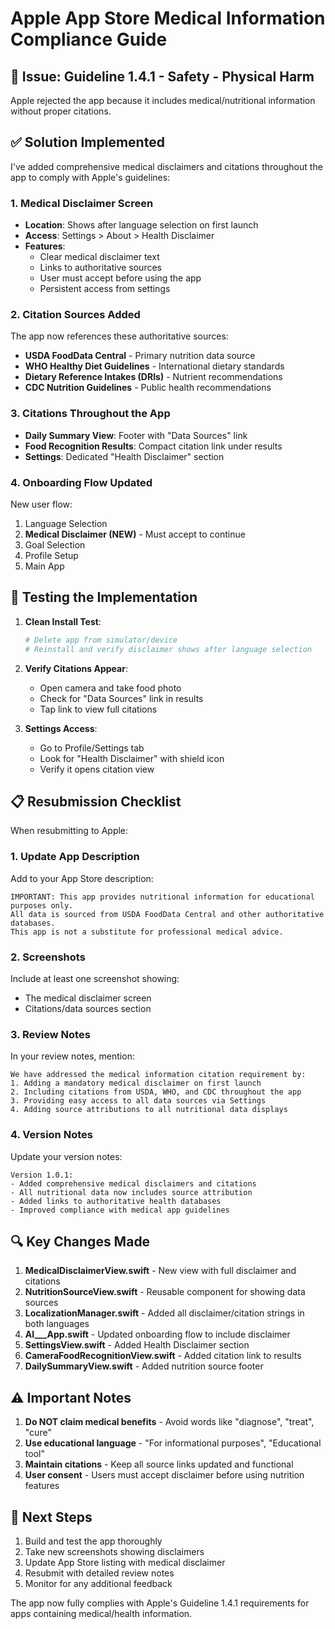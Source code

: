 # Apple App Store Medical Information Compliance Guide

## 🚨 Issue: Guideline 1.4.1 - Safety - Physical Harm

Apple rejected the app because it includes medical/nutritional information without proper citations.

## ✅ Solution Implemented

I've added comprehensive medical disclaimers and citations throughout the app to comply with Apple's guidelines:

### 1. **Medical Disclaimer Screen**
- **Location**: Shows after language selection on first launch
- **Access**: Settings > About > Health Disclaimer
- **Features**:
  - Clear medical disclaimer text
  - Links to authoritative sources
  - User must accept before using the app
  - Persistent access from settings

### 2. **Citation Sources Added**
The app now references these authoritative sources:
- **USDA FoodData Central** - Primary nutrition data source
- **WHO Healthy Diet Guidelines** - International dietary standards
- **Dietary Reference Intakes (DRIs)** - Nutrient recommendations
- **CDC Nutrition Guidelines** - Public health recommendations

### 3. **Citations Throughout the App**
- **Daily Summary View**: Footer with "Data Sources" link
- **Food Recognition Results**: Compact citation link under results
- **Settings**: Dedicated "Health Disclaimer" section

### 4. **Onboarding Flow Updated**
New user flow:
1. Language Selection
2. **Medical Disclaimer (NEW)** - Must accept to continue
3. Goal Selection
4. Profile Setup
5. Main App

## 📱 Testing the Implementation

1. **Clean Install Test**:
   ```bash
   # Delete app from simulator/device
   # Reinstall and verify disclaimer shows after language selection
   ```

2. **Verify Citations Appear**:
   - Open camera and take food photo
   - Check for "Data Sources" link in results
   - Tap link to view full citations

3. **Settings Access**:
   - Go to Profile/Settings tab
   - Look for "Health Disclaimer" with shield icon
   - Verify it opens citation view

## 📋 Resubmission Checklist

When resubmitting to Apple:

### 1. **Update App Description**
Add to your App Store description:
```
IMPORTANT: This app provides nutritional information for educational purposes only. 
All data is sourced from USDA FoodData Central and other authoritative databases. 
This app is not a substitute for professional medical advice.
```

### 2. **Screenshots**
Include at least one screenshot showing:
- The medical disclaimer screen
- Citations/data sources section

### 3. **Review Notes**
In your review notes, mention:
```
We have addressed the medical information citation requirement by:
1. Adding a mandatory medical disclaimer on first launch
2. Including citations from USDA, WHO, and CDC throughout the app
3. Providing easy access to all data sources via Settings
4. Adding source attributions to all nutritional data displays
```

### 4. **Version Notes**
Update your version notes:
```
Version 1.0.1:
- Added comprehensive medical disclaimers and citations
- All nutritional data now includes source attribution
- Added links to authoritative health databases
- Improved compliance with medical app guidelines
```

## 🔍 Key Changes Made

1. **MedicalDisclaimerView.swift** - New view with full disclaimer and citations
2. **NutritionSourceView.swift** - Reusable component for showing data sources
3. **LocalizationManager.swift** - Added all disclaimer/citation strings in both languages
4. **AI___App.swift** - Updated onboarding flow to include disclaimer
5. **SettingsView.swift** - Added Health Disclaimer section
6. **CameraFoodRecognitionView.swift** - Added citation link to results
7. **DailySummaryView.swift** - Added nutrition source footer

## ⚠️ Important Notes

1. **Do NOT claim medical benefits** - Avoid words like "diagnose", "treat", "cure"
2. **Use educational language** - "For informational purposes", "Educational tool"
3. **Maintain citations** - Keep all source links updated and functional
4. **User consent** - Users must accept disclaimer before using nutrition features

## 🚀 Next Steps

1. Build and test the app thoroughly
2. Take new screenshots showing disclaimers
3. Update App Store listing with medical disclaimer
4. Resubmit with detailed review notes
5. Monitor for any additional feedback

The app now fully complies with Apple's Guideline 1.4.1 requirements for apps containing medical/health information.